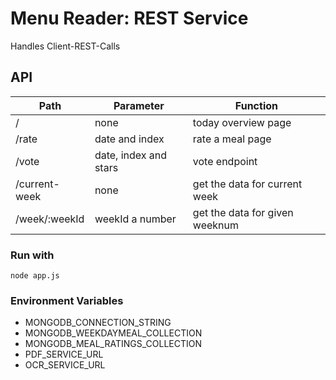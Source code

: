 # Menu Reader: REST Service

Handles Client-REST-Calls

## API
| Path          | Parameter   | Function                           |
|---------------|-------------|------------------------------------|
| /             | none        | today overview page                |
| /rate         | date and index | rate a meal page                |
| /vote         | date, index and stars | vote endpoint            |
| /current-week | none        | get the data for current week      |
| /week/:weekId | weekId a number | get the data for given weeknum |


### Run with
        
    node app.js

### Environment Variables 

- MONGODB_CONNECTION_STRING
- MONGODB_WEEKDAYMEAL_COLLECTION
- MONGODB_MEAL_RATINGS_COLLECTION
- PDF_SERVICE_URL
- OCR_SERVICE_URL
